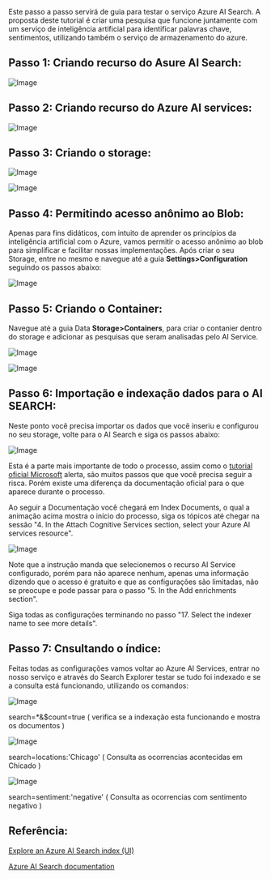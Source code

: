 Este passo a passo servirá de guia para testar o serviço Azure AI Search. A proposta deste tutorial é criar uma pesquisa que funcione juntamente com um serviço de inteligência artificial para identificar palavras chave, sentimentos, utilizando também o serviço de armazenamento do azure.

## Passo 1: Criando recurso do Asure AI Search:

![Image](Images/fig1.gif)

## Passo 2: Criando recurso do Azure AI services:

![Image](Images/fig2.gif)

## Passo 3: Criando o storage:

![Image](Images/fig3.gif)

![Image](Images/fig4.png)

## Passo 4: Permitindo acesso anônimo ao Blob:

Apenas para fins didáticos, com intuito de aprender os princípios da inteligência artificial com o Azure, vamos permitir o acesso anônimo ao blob para simplificar e facilitar nossas implementações. Após criar o seu Storage, entre no mesmo e navegue até a guia **Settings>Configuration** seguindo os passos abaixo:

![Image](Images/fig5.gif)

## Passo 5: Criando o Container:

Navegue até a guia Data **Storage>Containers**, para criar o contanier dentro do storage e adicionar as pesquisas que seram analisadas pelo AI Service.

![Image](Images/fig6.gif)

![Image](Images/fig7.gif)

## Passo 6: Importação e indexação dados para o AI SEARCH:

Neste ponto você precisa importar os dados que você inseriu e configurou no seu storage, volte para o AI Search e siga os passos abaixo:

![Image](Images/fig8.gif)

Esta é a parte mais importante de todo o processo, assim como o [tutorial oficial Microsoft](https://microsoftlearning.github.io/mslearn-ai-fundamentals/Instructions/Labs/11-ai-search.html#upload-documents-to-azure-storage) alerta, são muitos passos que que você precisa seguir a risca. Porém existe uma diferença da documentação oficial para o que aparece durante o processo.

Ao seguir a Documentação você chegará em Index Documents, o qual a animação acima mostra o início do processo, siga os tópicos até chegar na sessão "4. In the Attach Cognitive Services section, select your Azure AI services resource".

![Image](Images/fig9.png)

Note que a instrução manda que selecionemos o recurso AI Service configurado, porém para não aparece nenhum, apenas uma informação dizendo que o acesso é gratuito e que as configurações são limitadas, não se preocupe e pode passar para o passo "5. In the Add enrichments section".

Siga todas as configurações terminando no passo "17. Select the indexer name to see more details".

## Passo 7: Cnsultando o índice:

Feitas todas as configurações vamos voltar ao Azure AI Services, entrar no nosso serviço e através do Search Explorer testar se tudo foi indexado e se a consulta está funcionando, utilizando os comandos:

![Image](Images/fig10.png)

search=*&$count=true    (  verifica se a indexação esta funcionando e mostra os documentos )

![Image](Images/fig11.png)

search=locations:'Chicago' ( Consulta as ocorrencias acontecidas em Chicado )

![Image](Images/fig12.png)

search=sentiment:'negative' ( Consulta as ocorrencias com sentimento negativo )

## Referência:

[Explore an Azure AI Search index (UI)](https://microsoftlearning.github.io/mslearn-ai-fundamentals/Instructions/Labs/11-ai-search.html#upload-documents-to-azure-storage)

[Azure AI Search documentation](https://learn.microsoft.com/en-us/azure/search/)
